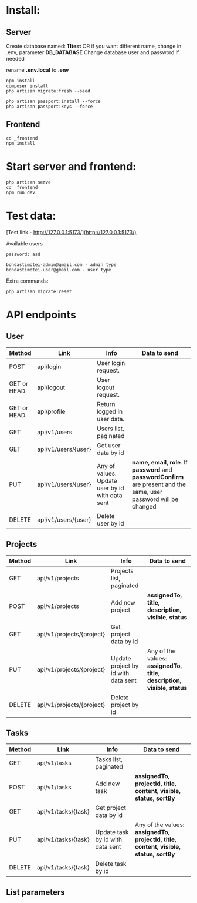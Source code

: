 # Install:

## Server

Create database named: **11test** OR if you want different name, change in .env, parameter **DB_DATABASE**
Change database user and password if needed

rename **.env.local** to **.env**

```
npm install
composer install
php artisan migrate:fresh --seed

php artisan passport:install --force
php artisan passport:keys --force
```

## Frontend

```
cd _frontend
npm install
```

# Start server and frontend:

```
php artisan serve
cd _frontend
npm run dev
```

# Test data:

[Test link - http://127.0.0.1:5173/](http://127.0.0.1:5173/)

Available users

```
password: asd

bondastimotei-admin@gmail.com - admin type
bondastimotei-user@gmail.com - user type
```

Extra commands:

```
php artisan migrate:reset
```

# API endpoints

## User

| Method      | Link                | Info                                            | Data to send                                                                                                           |
| ----------- | ------------------- | ----------------------------------------------- | ---------------------------------------------------------------------------------------------------------------------- |
| POST        | api/login           | User login request.                             |                                                                                                                        |
| GET or HEAD | api/logout          | User logout request.                            |                                                                                                                        |
| GET or HEAD | api/profile         | Return logged in user data.                     |                                                                                                                        |
| GET         | api/v1/users        | Users list, paginated                           |                                                                                                                        |
| GET         | api/v1/users/{user} | Get user data by id                             |                                                                                                                        |
| PUT         | api/v1/users/{user} | Any of values. Update user by id with data sent | **name, email, role**. If **password** and **passwordConfirm** are present and the same, user password will be changed |
| DELETE      | api/v1/users/{user} | Delete user by id                               |                                                                                                                        |

## Projects

| Method | Link                      | Info                                | Data to send                                                           |
| ------ | ------------------------- | ----------------------------------- | ---------------------------------------------------------------------- |
| GET    | api/v1/projects           | Projects list, paginated            |                                                                        |
| POST   | api/v1/projects           | Add new project                     | **assignedTo, title, description, visible, status**                    |
| GET    | api/v1/projects/{project} | Get project data by id              |                                                                        |
| PUT    | api/v1/projects/{project} | Update project by id with data sent | Any of the values: **assignedTo, title, description, visible, status** |
| DELETE | api/v1/projects/{project} | Delete project by id                |                                                                        |

## Tasks

| Method | Link                | Info                             | Data to send                                                                          |
| ------ | ------------------- | -------------------------------- | ------------------------------------------------------------------------------------- |
| GET    | api/v1/tasks        | Tasks list, paginated            |                                                                                       |
| POST   | api/v1/tasks        | Add new task                     | **assignedTo, projectId, title, content, visible, status, sortBy**                    |
| GET    | api/v1/tasks/{task} | Get project data by id           |                                                                                       |
| PUT    | api/v1/tasks/{task} | Update task by id with data sent | Any of the values: **assignedTo, projectId, title, content, visible, status, sortBy** |
| DELETE | api/v1/tasks/{task} | Delete task by id                |                                                                                       |

## List parameters
